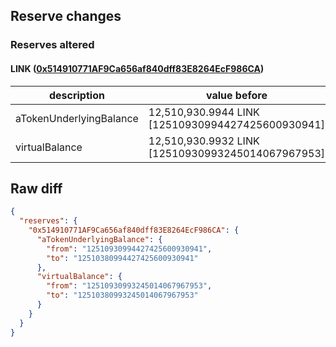 ## Reserve changes

### Reserves altered

#### LINK ([0x514910771AF9Ca656af840dff83E8264EcF986CA](https://etherscan.io/address/0x514910771AF9Ca656af840dff83E8264EcF986CA))

| description | value before | value after |
| --- | --- | --- |
| aTokenUnderlyingBalance | 12,510,930.9944 LINK [12510930994427425600930941] | 12,510,380.9944 LINK [12510380994427425600930941] |
| virtualBalance | 12,510,930.9932 LINK [12510930993245014067967953] | 12,510,380.9932 LINK [12510380993245014067967953] |


## Raw diff

```json
{
  "reserves": {
    "0x514910771AF9Ca656af840dff83E8264EcF986CA": {
      "aTokenUnderlyingBalance": {
        "from": "12510930994427425600930941",
        "to": "12510380994427425600930941"
      },
      "virtualBalance": {
        "from": "12510930993245014067967953",
        "to": "12510380993245014067967953"
      }
    }
  }
}
```